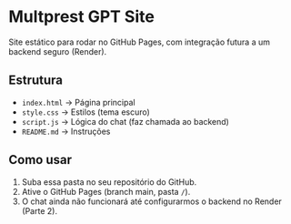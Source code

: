 # Multprest GPT Site

Site estático para rodar no GitHub Pages, com integração futura a um backend seguro (Render).

## Estrutura
- `index.html` → Página principal
- `style.css` → Estilos (tema escuro)
- `script.js` → Lógica do chat (faz chamada ao backend)
- `README.md` → Instruções

## Como usar
1. Suba essa pasta no seu repositório do GitHub.
2. Ative o GitHub Pages (branch main, pasta `/`).
3. O chat ainda não funcionará até configurarmos o backend no Render (Parte 2).
